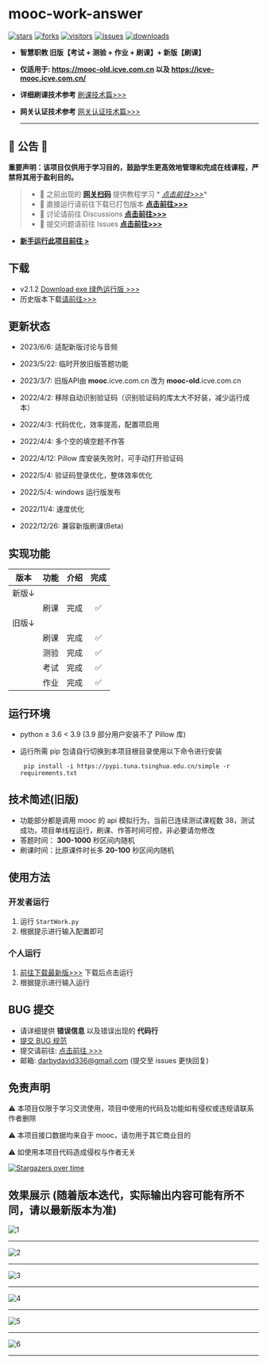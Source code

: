 # mooc-work-answer

[![stars](https://img.shields.io/github/stars/11273/mooc-work-answer)](https://github.com/11273/mooc-work-answer)
[![forks](https://img.shields.io/github/forks/11273/mooc-work-answer)](https://github.com/11273/mooc-work-answer)
[![visitors](https://visitor-badge.glitch.me/badge?page_id=11273.mooc-work-answer)](https://github.com/11273/mooc-work-answer)
[![issues](https://img.shields.io/github/issues/11273/mooc-work-answer)](https://github.com/11273/mooc-work-answer/issues)
[![downloads](https://img.shields.io/github/downloads/11273/mooc-work-answer/total)](https://github.com/11273/mooc-work-answer/releases)

- **智慧职教 旧版【考试 + 测验 + 作业 + 刷课】+ 新版【刷课】**

- **仅适用于: <https://mooc-old.icve.com.cn> 以及 <https://icve-mooc.icve.com.cn/>**

- **详细刷课技术参考** [刷课技术篇>>>](https://www.52pojie.cn/thread-1338063-1-1.html)

- **网关认证技术参考** [网关认证技术篇>>>](https://www.52pojie.cn/thread-1713942-1-1.html)

  ***

## 🎄 公告 🎄
**重要声明：该项目仅供用于学习目的，鼓励学生更高效地管理和完成在线课程，严禁将其用于盈利目的。**
> - 🎉 之前出现的 **[网关扫码](http://u6e.cn/dnDP0)** 提供教程学习 *
    *[点击前往>>>](https://www.52pojie.cn/thread-1713942-1-1.html)**
> - 📢 直接运行请前往下载已打包版本 **[点击前往>>>](https://github.com/11273/mooc-work-answer/releases)**
> - 📣 讨论请前往 Discussions **[点击前往>>>](https://github.com/11273/mooc-work-answer/discussions)**
> - 📣 提交问题请前往 Issues **[点击前往>>>](https://github.com/11273/mooc-work-answer/issues)**

- **[新手运行此项目前往 >](REAEME_RUN.md)**

## 下载

- v2.1.2 [Download exe 绿色运行版 >>>](https://github.com/11273/mooc-work-answer/releases/tag/v2.1.2)
- 历史版本下载[请前往>>>](https://github.com/11273/mooc-work-answer/releases)

## 更新状态

- 2023/6/6: 适配新版讨论与音频

- 2023/5/22: 临时开放旧版答题功能

- 2023/3/7: 旧版API由 __mooc__.icve.com.cn 改为 __mooc-old__.icve.com.cn

- 2022/4/2: 移除自动识别验证码（识别验证码的库太大不好装，减少运行成本）

- 2022/4/3: 代码优化，效率提高，配置项启用

- 2022/4/4: 多个空的填空题不作答

- 2022/4/12: Pillow 库安装失败时，可手动打开验证码

- 2022/5/4: 验证码登录优化，整体效率优化

- 2022/5/4: windows 运行版发布

- 2022/11/4: 速度优化

- 2022/12/26: 兼容新版刷课(Beta)

## 实现功能

| 版本  | 功能 | 介绍 | 完成 |
|-----|:--:|:--:|:--:|
| 新版↓ |    |    |    |
|     | 刷课 | 完成 | ✅  |
| 旧版↓ |    |    |    |
|     | 刷课 | 完成 | ✅  |
|     | 测验 | 完成 | ✅  |
|     | 考试 | 完成 | ✅  |
|     | 作业 | 完成 | ✅  |

## 运行环境

- python ≥ 3.6 < 3.9 (3.9 部分用户安装不了 Pillow 库)
- 运行所需 pip 包请自行切换到本项目根目录使用以下命令进行安装

  ```pip
   pip install -i https://pypi.tuna.tsinghua.edu.cn/simple -r requirements.txt
  ```

## 技术简述(旧版)

- 功能部分都是调用 mooc 的 api 模拟行为，当前已连续测试课程数 38，测试成功，项目单线程运行，刷课、作答时间可控，非必要请勿修改
- 答题时间： **300-1000** 秒区间内随机
- 刷课时间：比原课件时长多 **20-100** 秒区间内随机

## 使用方法

### 开发者运行
1. 运行 `StartWork.py`
2. 根据提示进行输入配置即可

### 个人运行
1. [前往下载最新版>>>](https://github.com/11273/mooc-work-answer/releases) 下载后点击运行
2. 根据提示进行输入运行

## BUG 提交

- 请详细提供 **错误信息** 以及错误出现的 **代码行**
- [提交 BUG 规范](https://github.com/11273/mooc-work-answer/issues/22)
- 提交请前往: [点击前往 >>>](https://github.com/11273/mooc-work-answer/issues/new)
- 邮箱: darbydavid336@gmail.com (提交至 issues 更快回复)

## 免责声明

⚠️ 本项目仅限于学习交流使用，项目中使用的代码及功能如有侵权或违规请联系作者删除

⚠️ 本项目接口数据均来自于 mooc，请勿用于其它商业目的

⚠️ 如使用本项目代码造成侵权与作者无关

[![Stargazers over time](https://starchart.cc/11273/mooc-work-answer.svg)](https://starchart.cc/11273/mooc-work-answer)

## 效果展示 (随着版本迭代，实际输出内容可能有所不同，请以最新版本为准)

![1](./images/1.jpg)

---

![2](./images/2.jpg)

---

![3](./images/3.jpg)

---

![4](./images/4.jpg)

---

![5](./images/5.jpg)

---

![6](./images/6.jpg)

---

